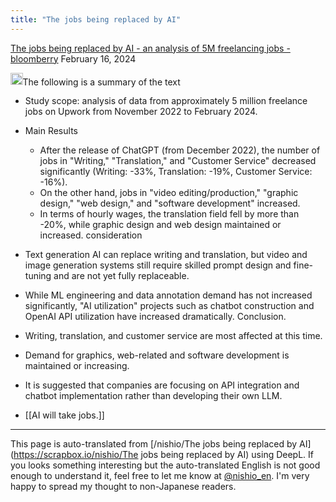 ```yaml
---
title: "The jobs being replaced by AI"
---
```


[The jobs being replaced by AI - an analysis of 5M freelancing jobs - bloomberry](https://bloomberry.com/i-analyzed-5m-freelancing-jobs-to-see-what-jobs-are-being-replaced-by-ai/)
February 16, 2024

<img src='https://scrapbox.io/api/pages/nishio-en/o1 Pro/icon' alt='o1 Pro.icon' height="19.5"/>The following is a summary of the text
- Study scope: analysis of data from approximately 5 million freelance jobs on Upwork from November 2022 to February 2024.
- Main Results
    - After the release of ChatGPT (from December 2022), the number of jobs in "Writing," "Translation," and "Customer Service" decreased significantly (Writing: -33%, Translation: -19%, Customer Service: -16%).
    - On the other hand, jobs in "video editing/production," "graphic design," "web design," and "software development" increased.
    - In terms of hourly wages, the translation field fell by more than -20%, while graphic design and web design maintained or increased.
consideration
- Text generation AI can replace writing and translation, but video and image generation systems still require skilled prompt design and fine-tuning and are not yet fully replaceable.
- While ML engineering and data annotation demand has not increased significantly, "AI utilization" projects such as chatbot construction and OpenAI API utilization have increased dramatically.
Conclusion.
- Writing, translation, and customer service are most affected at this time.
- Demand for graphics, web-related and software development is maintained or increasing.
- It is suggested that companies are focusing on API integration and chatbot implementation rather than developing their own LLM.

- [[AI will take jobs.]]

---
This page is auto-translated from [/nishio/The jobs being replaced by AI](https://scrapbox.io/nishio/The jobs being replaced by AI) using DeepL. If you looks something interesting but the auto-translated English is not good enough to understand it, feel free to let me know at [@nishio_en](https://twitter.com/nishio_en). I'm very happy to spread my thought to non-Japanese readers.